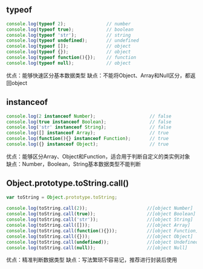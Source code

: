 ## **typeof**
```javascript
console.log(typeof 2);               // number
console.log(typeof true);            // boolean
console.log(typeof 'str');           // string
console.log(typeof undefined);       // undefined
console.log(typeof []);              // object 
console.log(typeof {});              // object
console.log(typeof function(){});    // function
console.log(typeof null);            // object
```
优点：能够快速区分基本数据类型 缺点：不能将Object、Array和Null区分，都返回object 

## **instanceof** 

```javascript
console.log(2 instanceof Number);                    // false
console.log(true instanceof Boolean);                // false 
console.log('str' instanceof String);                // false  
console.log([] instanceof Array);                    // true
console.log(function(){} instanceof Function);       // true
console.log({} instanceof Object);                   // true

```
优点：能够区分Array、Object和Function，适合用于判断自定义的类实例对象 缺点：Number，Boolean，String基本数据类型不能判断


## Object.prototype.toString.call()
```javascript
var toString = Object.prototype.toString;
 
console.log(toString.call(2));                      //[object Number]
console.log(toString.call(true));                   //[object Boolean]
console.log(toString.call('str'));                  //[object String]
console.log(toString.call([]));                     //[object Array]
console.log(toString.call(function(){}));           //[object Function]
console.log(toString.call({}));                     //[object Object]
console.log(toString.call(undefined));              //[object Undefined]
console.log(toString.call(null));                   //[object Null]

```

优点：精准判断数据类型 缺点：写法繁琐不容易记，推荐进行封装后使用